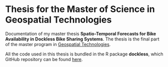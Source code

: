# Thesis for the Master of Science in Geospatial Technologies

Documentation of my master thesis **Spatio-Temporal Forecasts for Bike Availability in Dockless Bike Sharing Systems**. The thesis is the final part of the master program in [Geospatial Technologies](http://mastergeotech.info/).

All the code used in this thesis is bundled in the R package **dockless**, which GitHub repository can be found [here](https://github.com/luukvdmeer/dockless).
